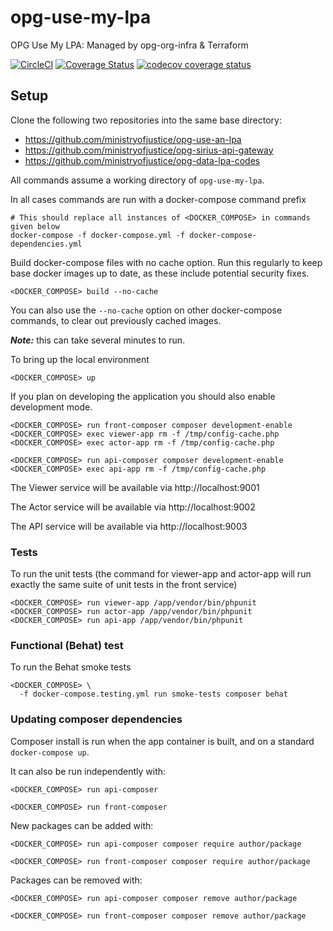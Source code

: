 # opg-use-my-lpa

OPG Use My LPA: Managed by opg-org-infra &amp; Terraform

[![CircleCI](https://circleci.com/gh/ministryofjustice/opg-use-an-lpa.svg?style=svg)](https://circleci.com/gh/ministryofjustice/opg-use-an-lpa)
[![Coverage Status](https://coveralls.io/repos/github/ministryofjustice/opg-use-an-lpa/badge.svg?branch=master)](https://coveralls.io/github/ministryofjustice/opg-use-an-lpa?branch=master)
[![codecov coverage status](https://codecov.io/gh/ministryofjustice/opg-use-an-lpa/branch/master/graph/badge.svg)](https://codecov.io/gh/ministryofjustice/opg-use-an-lpa)
## Setup

Clone the following two repositories into the same base directory:

- https://github.com/ministryofjustice/opg-use-an-lpa
- https://github.com/ministryofjustice/opg-sirius-api-gateway
- https://github.com/ministryofjustice/opg-data-lpa-codes

All commands assume a working directory of `opg-use-my-lpa`.

In all cases commands are run with a docker-compose command prefix

```shell
# This should replace all instances of <DOCKER_COMPOSE> in commands given below
docker-compose -f docker-compose.yml -f docker-compose-dependencies.yml
```

Build docker-compose files with no cache option.
Run this regularly to keep base docker images up to date,
as these include potential security fixes.

```shell
<DOCKER_COMPOSE> build --no-cache
```

You can also use the `--no-cache` option on other docker-compose commands,
to clear out previously cached images.

***Note:*** this can take several minutes to run.

To bring up the local environment

```shell
<DOCKER_COMPOSE> up
```

If you plan on developing the application you should also enable development mode.

```shell
<DOCKER_COMPOSE> run front-composer composer development-enable
<DOCKER_COMPOSE> exec viewer-app rm -f /tmp/config-cache.php
<DOCKER_COMPOSE> exec actor-app rm -f /tmp/config-cache.php

<DOCKER_COMPOSE> run api-composer composer development-enable
<DOCKER_COMPOSE> exec api-app rm -f /tmp/config-cache.php
```

The Viewer service will be available via http://localhost:9001

The Actor service will be available via http://localhost:9002

The API service will be available via http://localhost:9003

### Tests

To run the unit tests (the command for viewer-app and actor-app will run exactly the same suite of unit tests in the front service)

```shell
<DOCKER_COMPOSE> run viewer-app /app/vendor/bin/phpunit
<DOCKER_COMPOSE> run actor-app /app/vendor/bin/phpunit
<DOCKER_COMPOSE> run api-app /app/vendor/bin/phpunit
```

### Functional (Behat) test

To run the Behat smoke tests

```shell
<DOCKER_COMPOSE> \
  -f docker-compose.testing.yml run smoke-tests composer behat
```

### Updating composer dependencies

Composer install is run when the app container is built, and on a standard `docker-compose up`.

It can also be run independently with:

```shell
<DOCKER_COMPOSE> run api-composer

<DOCKER_COMPOSE> run front-composer
```

New packages can be added with:

```shell
<DOCKER_COMPOSE> run api-composer composer require author/package

<DOCKER_COMPOSE> run front-composer composer require author/package
```

Packages can be removed with:

```shell
<DOCKER_COMPOSE> run api-composer composer remove author/package

<DOCKER_COMPOSE> run front-composer composer remove author/package
```
